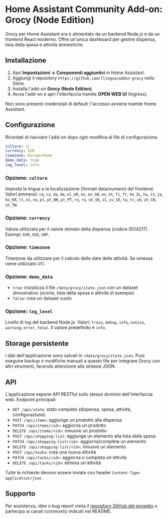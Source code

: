 # Home Assistant Community Add-on: Grocy (Node Edition)

Grocy per Home Assistant ora è alimentato da un backend Node.js e da un frontend
React moderno. Offre un'unica dashboard per gestire dispensa, lista della spesa e
attività domestiche.

## Installazione

1. Apri **Impostazioni → Componenti aggiuntivi** in Home Assistant.
2. Aggiungi il repository `https://github.com/llingua/addon-grocy` nello Store.
3. Installa l'add-on **Grocy (Node Edition)**.
4. Avvia l'add-on e apri l'interfaccia tramite **OPEN WEB UI** (Ingress).

Non sono presenti credenziali di default: l'accesso avviene tramite Home
Assistant.

## Configurazione

Ricordati di riavviare l'add-on dopo ogni modifica al file di configurazione.

```yaml
culture: it
currency: EUR
timezone: Europe/Rome
demo_data: true
log_level: info
```

### Opzione: `culture`

Imposta la lingua e la localizzazione (formati data/numero) del frontend.
Valori ammessi: `ca`, `cs`, `da`, `de`, `el_GR`, `en`, `en_GB`, `es`, `et`,
`fi`, `fr`, `he_IL`, `hu`, `it`, `ja`, `ko_KR`, `lt`, `nl`, `no`, `pl`, `pt_BR`,
`pt_PT`, `ro`, `ru`, `sk_SK`, `sl`, `sv_SE`, `ta`, `tr`, `uk`, `zh_CN`, `zh_TW`.

### Opzione: `currency`

Valuta utilizzata per il valore stimato della dispensa (codice ISO4217).
Esempi: `EUR`, `USD`, `GBP`.

### Opzione: `timezone`

Timezone da utilizzare per il calcolo delle date delle attività. Se omessa viene
utilizzato `UTC`.

### Opzione: `demo_data`

- `true`: inizializza il file `/data/grocy/state.json` con un dataset
  dimostrativo (scorte, lista della spesa e attività di esempio)
- `false`: crea un dataset vuoto

### Opzione: `log_level`

Livello di log del backend Node.js. Valori: `trace`, `debug`, `info`, `notice`,
`warning`, `error`, `fatal`. Il valore predefinito è `info`.

## Storage persistente

I dati dell'applicazione sono salvati in `/data/grocy/state.json`. Puoi
eseguire backup o modifiche manuali a questo file per integrare Grocy con altri
strumenti, facendo attenzione alla sintassi JSON.

## API

L'applicazione espone API RESTful sullo stesso dominio dell'interfaccia web.
Endpoint principali:

- `GET /api/state`: stato completo (dispensa, spesa, attività, configurazione)
- `POST /api/items`: aggiunge un prodotto alla dispensa
- `PATCH /api/items/<id>`: aggiorna un prodotto
- `DELETE /api/items/<id>`: rimuove un prodotto
- `POST /api/shopping-list`: aggiunge un elemento alla lista della spesa
- `PATCH /api/shopping-list/<id>`: aggiorna/completa un elemento
- `DELETE /api/shopping-list/<id>`: rimuove un elemento
- `POST /api/tasks`: crea una nuova attività
- `PATCH /api/tasks/<id>`: aggiorna o completa un'attività
- `DELETE /api/tasks/<id>`: elimina un'attività

Tutte le richieste devono essere inviate con header `Content-Type: application/json`.

## Supporto

Per assistenza, idee o bug report visita il
[repository GitHub del progetto](https://github.com/llingua/addon-grocy) o
partecipa ai canali community indicati nel README.
